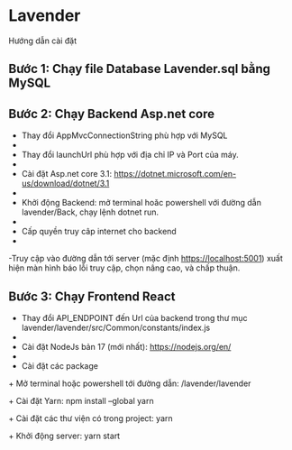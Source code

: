 # Lavender
Hướng dẫn cài đặt 
## **Bước 1: Chạy file Database Lavender.sql bằng MySQL** 

## **Bước 2: Chạy Backend Asp.net core**

- Thay đổi AppMvcConnectionString phù hợp với MySQL
- 
- Thay đổi launchUrl phù hợp với địa chỉ IP và Port của máy.
- 
- Cài đặt Asp.net core 3.1: <https://dotnet.microsoft.com/en-us/download/dotnet/3.1>
- 
- Khởi động Backend: mở terminal hoăc powershell với đường dẫn lavender/Back, chạy lệnh dotnet run.
- 
- Cấp quyền truy câp internet cho backend
-
-Truy cập vào đường dẫn tới server (mặc định <https://localhost:5001>) xuất hiện màn hình báo lỗi truy cập, chọn nâng cao, và chấp thuận.

## **Bước 3: Chạy Frontend React** 
- Thay đổi API\_ENDPOINT đến Url của backend trong thư mục lavender/lavender/src/Common/constants/index.js
- 
- Cài đặt NodeJs bản 17 (mới nhất):  <https://nodejs.org/en/>
- 
- Cài đặt các package

\+ Mở terminal hoặc powershell tới đường dẫn: /lavender/lavender

\+ Cài đặt Yarn: npm install –global yarn

\+ Cài đặt các thư viện có trong project: yarn

\+ Khởi động server: yarn start



